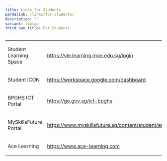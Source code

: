 ```yaml
---
title: Links for Students
permalink: /links/for-students/
description: ""
variant: tiptap
third_nav_title: For Students
---
```

<table style="minWidth: 50px">
<colgroup>
<col>
<col>
</colgroup>
<tbody>
<tr>
<td rowspan="1" colspan="1">
<p>Student Learning Space</p>
</td>
<td rowspan="1" colspan="1">
<p><a href="https://vle.learning.moe.edu.sg/login" rel="noopener noreferrer nofollow" target="_blank">https://vle.learning.moe.edu.sg/login</a>
</p>
</td>
</tr>
<tr>
<td rowspan="1" colspan="1">
<p>Student iCON</p>
</td>
<td rowspan="1" colspan="1">
<p><a href="https://workspace.google.com/dashboard" rel="noopener noreferrer nofollow" target="_blank">https://workspace.google.com/dashboard</a>
</p>
</td>
</tr>
<tr>
<td rowspan="1" colspan="1">
<p>BPGHS ICT Portal</p>
</td>
<td rowspan="1" colspan="1">
<p><a href="https://go.gov.sg/ict-bpghs" rel="noopener noreferrer nofollow" target="_blank">https://go.gov.sg/ict-bpghs</a>
</p>
</td>
</tr>
<tr>
<td rowspan="1" colspan="1">
<p>MySkillsFuture Portal</p>
</td>
<td rowspan="1" colspan="1">
<p><a href="https://www.myskillsfuture.gov.sg/content/student/en/secondary.html" rel="noopener noreferrer nofollow" target="_blank">https://www.myskillsfuture.sg/content/student/en/secondary.html</a>
</p>
</td>
</tr>
<tr>
<td rowspan="1" colspan="1">
<p>Ace Learning</p>
</td>
<td rowspan="1" colspan="1">
<p><a href="https://www.ace-learning.com" rel="noopener noreferrer nofollow" target="_blank">https://www.ace-learning.com</a>
</p>
</td>
</tr>
</tbody>
</table>
<p></p>